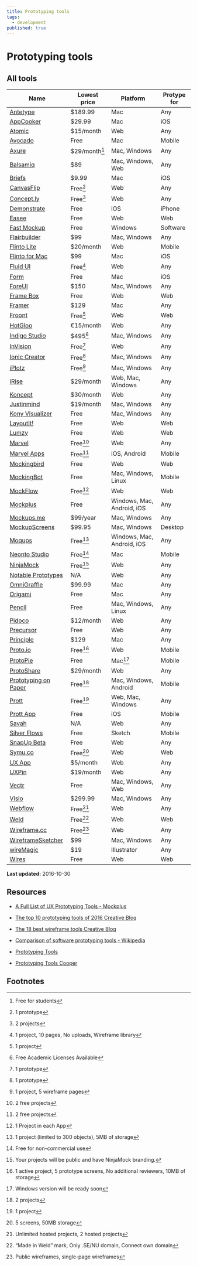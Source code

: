 ```yaml
---
title: Prototyping tools
tags:
  - development
published: true
---
```


# Prototyping tools



## All tools



Name | Lowest price | Platform | Protype for
-----|--------------|----------|------------
[Antetype](http://www.antetype.com/) | $189.99 | Mac | Any
[AppCooker](http://www.appcooker.com/) | $29.99 | Mac | iOS 
[Atomic](https://atomic.io/) | $15/month | Web | Any
[Avocado](https://github.com/ideo/avocado/)  | Free | Mac | Mobile 
[Axure](http://www.axure.com/) | $29/month[^axure] | Mac, Windows | Any
[Balsamiq](https://balsamiq.com/) | $89 | Mac, Windows, Web | Any
[Briefs](http://giveabrief.com/) | $9.99 | Mac | iOS
[CanvasFlip](https://www.canvasflip.com/) | Free[^canvasflip] | Web | Any
[Concept.ly](http://concept.ly/) | Free[^conceptly] | Web | Any
[Demonstrate](https://itunes.apple.com/in/app/demonstrate-mobile-prototyping/id726285449) | Free | iOS | iPhone
[Easee](https://easee.design/) | Free | Web | Web
[Fast Mockup](https://fast-mockup.com/) | Free | Windows | Software
[Flairbuilder](http://flairbuilder.com/)  | $99 | Mac, Windows | Any
[Flinto Lite](https://www.flinto.com/) | $20/month | Web | Mobile
[Flinto for Mac](https://www.flinto.com/mac) | $99 | Mac | iOS
[Fluid UI](https://www.fluidui.com/) | Free[^fluid] | Web | Any
[Form](http://www.relativewave.com/form/) | Free | Mac | iOS
[ForeUI](http://www.foreui.com/) | $150 | Mac, Windows | Any
[Frame Box](http://framebox.org/) | Free | Web | Web
[Framer](https://framerjs.com/) | $129 | Mac | Any
[Froont](http://froont.com/)  | Free[^froont] | Web | Web
[HotGloo](https://www.hotgloo.com/) | €15/month | Web | Any
[Indigo Studio](http://www.infragistics.com/products/indigo-studio) | $495[^indigo] | Mac, Windows | Any
[InVision](https://www.invisionapp.com/) | Free[^invision] | Web | Any
[Ionic Creator](http://ionic.io/products/creator)  | Free[^ionic] | Mac, Windows | Any
[iPlotz](http://iplotz.com/)  | Free[^iplotz] | Mac, Windows | Any
[iRise](https://www.irise.com/features/prototyping/)  | $29/month | Web, Mac, Windows | Any
[Koncept](https://konceptapp.com/) | $30/month | Web | Any
[Justinmind](https://www.justinmind.com/) | $19/month | Mac, Windows | Any
[Kony Visualizer](http://www.kony.com/products/visualizer) | Free | Mac, Windows | Any
[LayoutIt!](http://www.layoutit.com/)  | Free | Web | Web
[Lumzy](http://www.lumzy.com/) | Free | Web | Web
[Marvel](https://marvelapp.com/) | Free[^marvel] | Web | Any 
[Marvel Apps](https://marvelapp.com/apps/)  | Free[^marvel] | iOS, Android | Mobile
[Mockingbird](https://gomockingbird.com/home)  | Free | Web | Web
[MockingBot](https://mockingbot.com/) | Free | Mac, Windows, Linux | Mobile
[MockFlow](https://mockflow.com/apps/wireframepro/) | Free[^mockflow] | Web | Web
[Mockplus](http://www.mockplus.com/) | Free | Windows, Mac, Android, iOS | Any
[Mockups.me](http://mockups.me/) | $99/year | Mac, Windows | Any
[MockupScreens](http://www.mockupscreens.com/) | $99.95 | Mac, Windows | Desktop
[Moqups](https://moqups.com/) | Free[^moqups] | Windows, Mac, Android, iOS | Any
[Neonto Studio](https://www.neonto.com/) | Free[^neonto] | Mac | Mobile
[NinjaMock](http://ninjamock.com/) | Free[^ninjamock] | Web | Any
[Notable Prototypes](http://zurb.com/notable/features/prototypes) | N/A | Web | Any
[OmniGraffle](https://www.omnigroup.com/omniGraffle/) | $99.99  | Mac | Any
[Origami](https://facebook.github.io/origami/) | Free | Mac | Any 
[Pencil](http://pencil.evolus.vn/) | Free | Mac, Windows, Linux | Any 
[Pidoco](https://pidoco.com/en) | $12/month | Web | Any 
[Precursor](https://precursorapp.com/)  | Free | Web | Any 
[Principle](http://principleformac.com/) | $129 | Mac | Any
[Proto.io](https://proto.io/) | Free[^protoio] | Web | Mobile
[ProtoPie](https://www.protopie.io/) | Free | Mac[^protopie] | Mobile
[ProtoShare](http://www.protoshare.com/) | $29/month |  Web | Any
[Prototyping on Paper](https://popapp.in/) | Free[^pop] | Mac, Windows, Android | Mobile
[Prott](https://prottapp.com/) | Free[^prott] | Web, Mac, Windows | Any
[Prott App](https://itunes.apple.com/app/id917618029) | Free | iOS | Mobile
[Savah](http://www.savahapp.com/)  | N/A | Web | Any
[Silver Flows](http://silverflows.com/) | Free | Sketch | Mobile
[SnapUp Beta](http://quickfocus.com/)  | Free | Web | Any
[Symu.co](https://symu.co/) | Free[^symu] | Web | Web
[UX App](https://www.ux-app.com/) | $5/month | Web | Any
[UXPin](https://www.uxpin.com/) | $19/month | Web | Any
[Vectr](https://vectr.com/) | Free | Mac, Windows, Web | Any
[Visio ](https://products.office.com/en-us/Visio/) | $299.99| Mac, Windows | Any
[Webflow](https://webflow.com/) | Free[^webflow] | Web | Any
[Weld](https://www.weld.io/) | Free[^weld] | Web | Web
[Wireframe.cc](https://wireframe.cc/) | Free[^wireframecc] | Web | Any
[WireframeSketcher](http://wireframesketcher.com/)  | $99 | Mac, Windows | Any
[wireMagic](http://wuwacorp.com/wiremagic/)  | $19 | Illustrator | Any
[Wires](http://quirktools.com/wires/) | Free | Web | Web



**Last updated:** 2016-10-30


[^axure]: Free for students
[^canvasflip]: 1 prototype
[^conceptly]: 2 projects
[^fluid]: 1 project, 10 pages, No uploads, Wireframe library
[^froont]: 1 project
[^indigo]: Free Academic Licenses Available
[^invision]: 1 prototype
[^ionic]: 1 prototype
[^iplotz]: 1 project, 5 wireframe pages
[^marvel]: 2 free projects
[^mockflow]:  1 Project in each App
[^moqups]: 1 project (limited to 300 objects), 5MB of storage
[^neonto]: Free for non-commercial use
[^ninjamock]: Your projects will be public and have NinjaMock branding.
[^pop]: 2 projects
[^protoio]: 1 active project, 5 prototype screens, No additional reviewers, 10MB of storage
[^protopie]: Windows version will be ready soon
[^prott]: 1 project
[^symu]: 5 screens, 50MB storage
[^webflow]: Unlimited hosted projects, 2 hosted projects
[^weld]: “Made in Weld” mark, Only .SE/NU domain, Connect own domain
[^wireframecc]: Public wireframes, single-page wireframes

## Resources

* [A Full List of UX Prototyping Tools - Mockplus](http://www.mockplus.com/blog/post/121-a-full-list-of-ux-prototyping-tools)


* [The top 10 prototyping tools of 2016  Creative Bloq](http://www.creativebloq.com/web-design/top-10-prototyping-tools-2016-21619216)
* [The 18 best wireframe tools  Creative Bloq](http://www.creativebloq.com/wireframes/top-wireframing-tools-11121302)
* [Comparison of software prototyping tools - Wikipedia](https://en.wikipedia.org/wiki/Comparison_of_software_prototyping_tools)
* [Prototyping Tools](http://www.prototypingtools.co/)
* [Prototyping Tools Cooper](http://www.cooper.com/prototyping-tools)

## Footnotes
